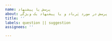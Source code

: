 ```yaml
---
name: پرسش یا پیشنهاد
about: پرسش در مورد پَرباد و یا پیشنهاد یک ویژگی
title: ''
labels: question || suggestion
assignees: ''

---
```



